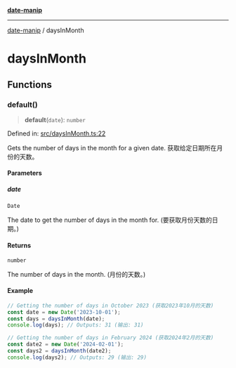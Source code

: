 [**date-manip**](index.md)

***

[date-manip](modules.md) / daysInMonth

# daysInMonth

## Functions

### default()

> **default**(`date`): `number`

Defined in: [src/daysInMonth.ts:22](https://github.com/fengxinming/date-manip/blob/74162e61fff73f0ace27e57ce0b5395775c035f2/src/daysInMonth.ts#L22)

Gets the number of days in the month for a given date.
获取给定日期所在月份的天数。

#### Parameters

##### date

`Date`

The date to get the number of days in the month for. (要获取月份天数的日期。)

#### Returns

`number`

The number of days in the month. (月份的天数。)

#### Example

```ts
// Getting the number of days in October 2023 (获取2023年10月的天数)
const date = new Date('2023-10-01');
const days = daysInMonth(date);
console.log(days); // Outputs: 31 (输出: 31)

// Getting the number of days in February 2024 (获取2024年2月的天数)
const date2 = new Date('2024-02-01');
const days2 = daysInMonth(date2);
console.log(days2); // Outputs: 29 (输出: 29)
```
